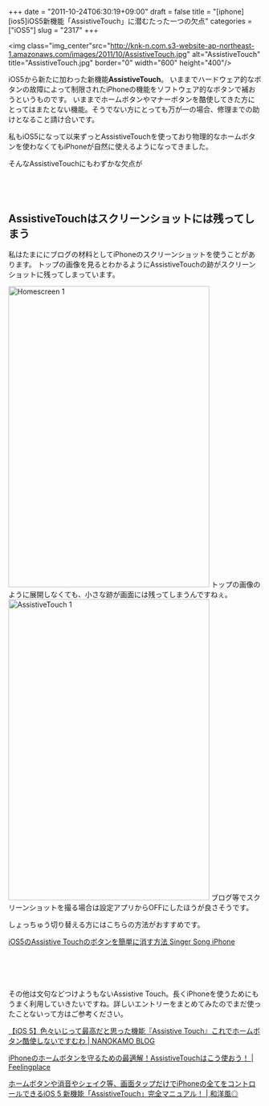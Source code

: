+++
date = "2011-10-24T06:30:19+09:00"
draft = false
title = "[iphone][ios5]iOS5新機能「AssistiveTouch」に潜むたった一つの欠点"
categories = ["iOS5"]
slug = "2317"
+++

<img class="img_center"src="http://knk-n.com.s3-website-ap-northeast-1.amazonaws.com/images/2011/10/AssistiveTouch.jpg" alt="AssistiveTouch" title="AssistiveTouch.jpg" border="0" width="600" height="400"/>

iOS5から新たに加わった新機能<strong>AssistiveTouch</strong>。
いままでハードウェア的なボタンの故障によって制限されたiPhoneの機能をソフトウェア的なボタンで補おうというものです。
いままでホームボタンやマナーボタンを酷使してきた方にとってはまたとない機能。そうでない方にとっても万が一の場合、修理までの助けとなること請け合いです。

私もiOS5になって以来ずっとAssistiveTouchを使っており物理的なホームボタンを使わなくてもiPhoneが自然に使えるようになってきました。

そんなAssistiveTouchにもわずかな欠点が<!--more--><p style="margin-top: 6em;">
<h2>AssistiveTouchはスクリーンショットには残ってしまう</h2>

私はたまににブログの材料としてiPhoneのスクリーンショットを使うことがあります。
トップの画像を見るとわかるようにAssistiveTouchの跡がスクリーンショットに残ってしまっています。

<img class="img_center" src="http://knk-n.com.s3-website-ap-northeast-1.amazonaws.com/images/2011/10/homescreen-1.jpg" alt="Homescreen 1" title="homescreen-1.jpg" border="0" width="400" height="600" />
トップの画像のように展開しなくても、小さな跡が画面には残ってしまうんですねぇ。


<img class="img_center" src="http://knk-n.com.s3-website-ap-northeast-1.amazonaws.com/images/2011/10/AssistiveTouch-1.jpg" alt="AssistiveTouch 1" title="AssistiveTouch-1.jpg" width="400" height="600" />
ブログ等でスクリーンショットを撮る場合は設定アプリからOFFにしたほうが良さそうです。


しょっちゅう切り替える方にはこちらの方法がおすすめです。

<a href="http://kuracyan.net/archives/12437" target="_blank">iOS5のAssistive Touchのボタンを簡単に消す方法 Singer Song iPhone</a><a href="http://b.hatena.ne.jp/entry/http://kuracyan.net/archives/12437" target="_blank"><img src="http://b.hatena.ne.jp/entry/image/http://kuracyan.net/archives/12437" alt="" /></a>


<p style="margin-top: 6em;">
その他は文句などつけようもないAssistive Touch。長くiPhoneを使うためにもうまく利用していきたいですね。詳しいエントリーをまとめてみたのでまだ使ったことないって方はご参考ください。

<a href="http://nanokamo.com/articles/apple/iphone/ios5-assistive-touch.html" target="_blank">【iOS 5】色々いじって最高だと思った機能『Assistive Touch』これでホームボタン酷使しないですむわ | NANOKAMO BLOG</a><a href="http://b.hatena.ne.jp/entry/http://nanokamo.com/articles/apple/iphone/ios5-assistive-touch.html" target="_blank"><img src="http://b.hatena.ne.jp/entry/image/http://nanokamo.com/articles/apple/iphone/ios5-assistive-touch.html" alt="" /></a>

<p style="margin-top: 1em;">
<a href="http://www.feelingplace.com/2011/10/19/062545/" target="_blank">iPhoneのホームボタンを守るための最適解！AssistiveTouchはこう使おう！ | Feelingplace</a><a href="http://b.hatena.ne.jp/entry/http://www.feelingplace.com/2011/10/19/062545/" target="_blank"><img src="http://b.hatena.ne.jp/entry/image/http://www.feelingplace.com/2011/10/19/062545/" alt="" /></a>
<p style="margin-top: 1em;">

<a href="http://wayohoo.com/ios/beginners/ios-5-assistivetouch.html" target="_blank">ホームボタンや消音やシェイク等、画面タップだけでiPhoneの全てをコントロールできるiOS 5 新機能「AssistiveTouch」完全マニュアル！ | 和洋風◎</a><a href="http://b.hatena.ne.jp/entry/http://wayohoo.com/ios/beginners/ios-5-assistivetouch.html" target="_blank"><img src="http://b.hatena.ne.jp/entry/image/http://wayohoo.com/ios/beginners/ios-5-assistivetouch.html" alt="" /></a>
<p style="margin-top: 1em;">
